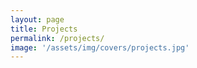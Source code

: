 ```yaml
---
layout: page
title: Projects
permalink: /projects/
image: '/assets/img/covers/projects.jpg'
---
```




